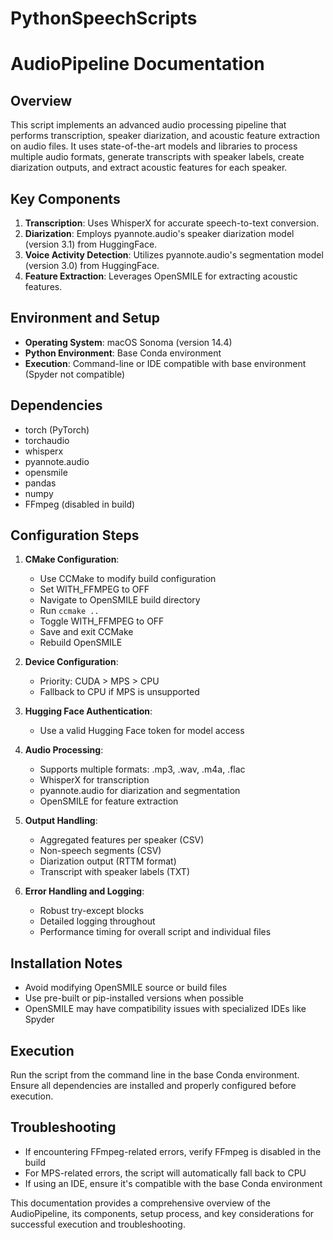 # PythonSpeechScripts
# AudioPipeline Documentation

## Overview

This script implements an advanced audio processing pipeline that performs transcription, speaker diarization, and acoustic feature extraction on audio files. It uses state-of-the-art models and libraries to process multiple audio formats, generate transcripts with speaker labels, create diarization outputs, and extract acoustic features for each speaker.

## Key Components

1. **Transcription**: Uses WhisperX for accurate speech-to-text conversion.
2. **Diarization**: Employs pyannote.audio's speaker diarization model (version 3.1) from HuggingFace.
3. **Voice Activity Detection**: Utilizes pyannote.audio's segmentation model (version 3.0) from HuggingFace.
4. **Feature Extraction**: Leverages OpenSMILE for extracting acoustic features.

## Environment and Setup

- **Operating System**: macOS Sonoma (version 14.4)
- **Python Environment**: Base Conda environment
- **Execution**: Command-line or IDE compatible with base environment (Spyder not compatible)

## Dependencies

- torch (PyTorch)
- torchaudio
- whisperx
- pyannote.audio
- opensmile
- pandas
- numpy
- FFmpeg (disabled in build)

## Configuration Steps

1. **CMake Configuration**:
   - Use CCMake to modify build configuration
   - Set WITH_FFMPEG to OFF
   - Navigate to OpenSMILE build directory
   - Run `ccmake ..`
   - Toggle WITH_FFMPEG to OFF
   - Save and exit CCMake
   - Rebuild OpenSMILE

2. **Device Configuration**:
   - Priority: CUDA > MPS > CPU
   - Fallback to CPU if MPS is unsupported

3. **Hugging Face Authentication**:
   - Use a valid Hugging Face token for model access

4. **Audio Processing**:
   - Supports multiple formats: .mp3, .wav, .m4a, .flac
   - WhisperX for transcription
   - pyannote.audio for diarization and segmentation
   - OpenSMILE for feature extraction

5. **Output Handling**:
   - Aggregated features per speaker (CSV)
   - Non-speech segments (CSV)
   - Diarization output (RTTM format)
   - Transcript with speaker labels (TXT)

6. **Error Handling and Logging**:
   - Robust try-except blocks
   - Detailed logging throughout
   - Performance timing for overall script and individual files

## Installation Notes

- Avoid modifying OpenSMILE source or build files
- Use pre-built or pip-installed versions when possible
- OpenSMILE may have compatibility issues with specialized IDEs like Spyder

## Execution

Run the script from the command line in the base Conda environment. Ensure all dependencies are installed and properly configured before execution.

## Troubleshooting

- If encountering FFmpeg-related errors, verify FFmpeg is disabled in the build
- For MPS-related errors, the script will automatically fall back to CPU
- If using an IDE, ensure it's compatible with the base Conda environment

This documentation provides a comprehensive overview of the AudioPipeline, its components, setup process, and key considerations for successful execution and troubleshooting.


